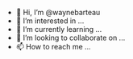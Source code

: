 - 👋 Hi, I’m @waynebarteau
- 👀 I’m interested in ...
- 🌱 I’m currently learning ...
- 💞️ I’m looking to collaborate on ...
- 📫 How to reach me ...

<!---
waynebarteau/waynebarteau is a ✨ special ✨ repository because its `README.md` (this file) appears on your GitHub profile.
You can click the Preview link to take a look at your changes.
--->
